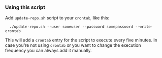 ### Using this script

Add `update-repo.sh` script to your `crontab`, like this:
```shell
  ./update-repo.sh --user someuser --password somepassword --write-crontab
```

This will add a `crontab` entry for the script to execute every five minutes. In case you're not using `crontab` or you want to change the execution frequency you can always add it manually.
